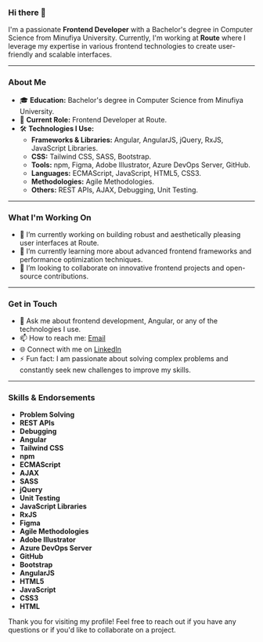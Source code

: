 ### Hi there 👋

I'm a passionate **Frontend Developer** with a Bachelor's degree in Computer Science from Minufiya University. Currently, I'm working at **Route** where I leverage my expertise in various frontend technologies to create user-friendly and scalable interfaces.

---

### About Me

- 🎓 **Education:** Bachelor's degree in Computer Science from Minufiya University.
- 🏢 **Current Role:** Frontend Developer at Route.
- 🛠 **Technologies I Use:**
  - **Frameworks & Libraries:** Angular, AngularJS, jQuery, RxJS, JavaScript Libraries.
  - **CSS:** Tailwind CSS, SASS, Bootstrap.
  - **Tools:** npm, Figma, Adobe Illustrator, Azure DevOps Server, GitHub.
  - **Languages:** ECMAScript, JavaScript, HTML5, CSS3.
  - **Methodologies:** Agile Methodologies.
  - **Others:** REST APIs, AJAX, Debugging, Unit Testing.

---

### What I'm Working On

- 🔭 I’m currently working on building robust and aesthetically pleasing user interfaces at Route.
- 🌱 I’m currently learning more about advanced frontend frameworks and performance optimization techniques.
- 👯 I’m looking to collaborate on innovative frontend projects and open-source contributions.

---

### Get in Touch

- 💬 Ask me about frontend development, Angular, or any of the technologies I use.
- 📫 How to reach me: [Email](mailto:Ramadaneita@gmail.com)
- 🌐 Connect with me on [LinkedIn](https://www.linkedin.com/in/fawzy-abdelkader-hassan)
- ⚡ Fun fact: I am passionate about solving complex problems and constantly seek new challenges to improve my skills.

---

### Skills & Endorsements

- **Problem Solving**
- **REST APIs**
- **Debugging**
- **Angular**
- **Tailwind CSS**
- **npm**
- **ECMAScript**
- **AJAX**
- **SASS**
- **jQuery**
- **Unit Testing**
- **JavaScript Libraries**
- **RxJS**
- **Figma**
- **Agile Methodologies**
- **Adobe Illustrator**
- **Azure DevOps Server**
- **GitHub**
- **Bootstrap**
- **AngularJS**
- **HTML5**
- **JavaScript**
- **CSS3**
- **HTML**

Thank you for visiting my profile! Feel free to reach out if you have any questions or if you'd like to collaborate on a project.
